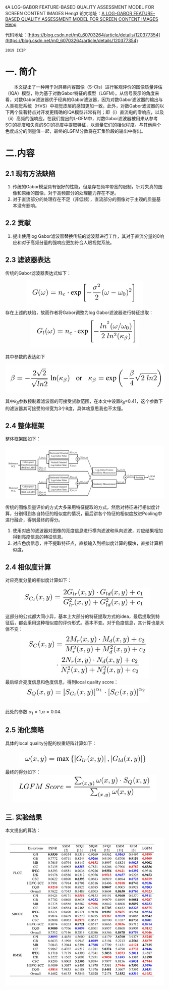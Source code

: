 《A LOG-GABOR FEATURE-BASED QUALITY ASSESSMENT MODEL FOR SCREEN CONTENT IMAGES Heng》
论文地址：[A LOG-GABOR FEATURE-BASED QUALITY ASSESSMENT MODEL FOR SCREEN CONTENT IMAGES
Heng](https://ieeexplore.ieee.org/abstract/document/8803491) 

代码地址：[https://blog.csdn.net/m0_60703264/article/details/120377354](https://blog.csdn.net/m0_60703264/article/details/120377354)

    2019 ICIP

# 一. 简介
&nbsp;&nbsp;&nbsp;&nbsp;&nbsp;&nbsp;&nbsp;本文提出了一种用于对屏幕内容图像（S-CIs）进行客观评价的图像质量评估（IQA）模型，称为基于对数Gabor特征的模型（LGFM）。从信号表示的角度来看，对数Gabor滤波器优于经典的Gabor滤波器，因为对数Gabor滤波器的输出与人类视觉系统（HVS）中视觉皮层的感知更加一致。此外，对数Gabor滤波器的以下两个显著特点对开发更精确的IQA模型非常有利；即（i）直流电的零响应，以及（ii）高频的强响应。在我们提出的L-GFM中，对数Gabor滤波器被用来从参考SCI的亮度和失真的SCI的亮度中提取特征，以测量它们的相似程度。与其他两个色度成分的测量值一起，最终的LGFM分数将在汇集阶段的输出中得出。

# 二.内容
## 2.1 现有方法缺陷
1. 传统的Gabor模型具有很好的性能，但是存在频率带宽的限制，针对失真的图像和原始的图像，对于高频部分的处理能力存在不足。
2. 对于直流部分的处理存在不足（非低频），直流部分的图像对于主观的质量基本没有影响。

## 2.2 贡献

1. 提出使用log Gabor滤波器替换传统的滤波器进行工作，其对于直流分量的0响应和对于高频分量的强响应更加符合人眼视觉系统。

## 2.3 滤波器表达

传统的Gabor滤波器表达式如下：

<div align=center> <img src="../../img/20220320_2.jpg" style="zoom:70%;" /></div>
存在上述的缺陷，故而作者将Gabor调整为log Gabor滤波器进行特征提取：

<div align=center> <img src="../../img/20220320_3.jpg" style="zoom:70%;" /></div>

其中参数的表达如下
<div align=center> <img src="../../img/20220320_4.jpg" style="zoom:70%;" /></div>

其中$k_{\beta}$参数控制着滤波器的可接受贷款范围，在本文中设置$k_{\beta}$=0.41，这个参数下的滤波器其可接受的带宽为3个8度，具体啥意思我也不太懂。


## 2.4 整体框架

整体框架图如下：

<div align=center> <img src="../../img/20220320_1.jpg" style="zoom:70%;" /></div>

传统的图像质量评价的方式大多采用特征提取的方式，然后对特征进行相似度计算，分别得到各自特征的相似度的情况，最后讲各个特征的相似度放进Pooling中进行融合，得到最终的得分。

1. 使用对应的滤波器对图像的亮度信息进行横向滤波和纵向滤波，对应结果相加得到亮度信息的特征信息。
2. 对应色度信息，并不提取特征点，直接输入到相似度计算的模块，直接计算相似度。


## 2.4 相似度计算
对应亮度分量的相似度计算如下：

<div align=center> <img src="../../img/20220320_5.jpg" style="zoom:70%;" /></div>
这部分的公式都大同小异，基本上大部分的特征提取方式的idea，最后提取到特征后，都会采用这种相似度的评价形式。基本不变。对于色度信息，其计算也是大体不变：

<div align=center> <img src="../../img/20220320_6.jpg" style="zoom:70%;" /></div>
最后结合亮度信息和色度信息，得到local quality score：

<div align=center> <img src="../../img/20220320_7.jpg" style="zoom:70%;" /></div>

此处的参数 $\alpha_1=1$,$\alpha=0.04$.

## 2.5 池化策略
具体的local quality分配的权重矩阵计算如下：

<div align=center> <img src="../../img/20220320_8.jpg" style="zoom:70%;" /></div>
最终的得分如下：
<div align=center> <img src="../../img/20220320_9.jpg" style="zoom:70%;" /></div>



## 三. 实验结果
本文提出的算法：

<div align=center> <img src="../../img/20220320_10.jpg" style="zoom:70%;" /></div>